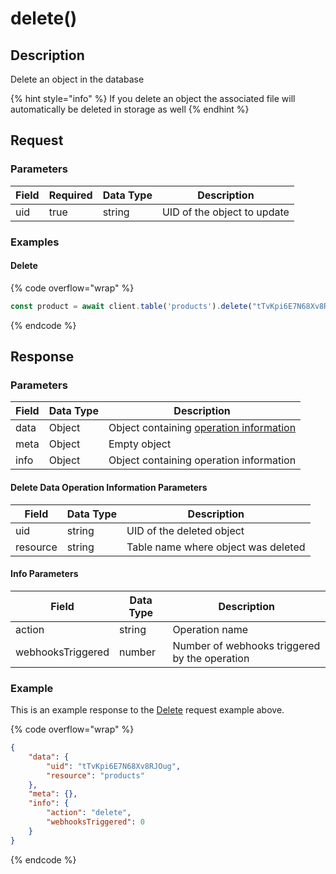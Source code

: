 # delete()

## Description

Delete an object in the database

{% hint style="info" %}
If you delete an object the associated file will automatically be deleted in storage as well
{% endhint %}

## Request

### Parameters

<table><thead><tr><th>Field</th><th data-type="checkbox">Required</th><th>Data Type</th><th>Description</th></tr></thead><tbody><tr><td>uid</td><td>true</td><td>string</td><td>UID of the object to update</td></tr></tbody></table>

### Examples

#### Delete

{% code overflow="wrap" %}
```javascript
const product = await client.table('products').delete("tTvKpi6E7N68Xv8RJOug")
```
{% endcode %}

## Response

### Parameters

| Field | Data Type | Description                                                                 |
| ----- | --------- | --------------------------------------------------------------------------- |
| data  | Object    | Object containing [operation information](delete.md#delete-data-parameters) |
| meta  | Object    | Empty object                                                                |
| info  | Object    | Object containing operation information                                     |

#### Delete Data Operation Information Parameters

| Field    | Data Type | Description                         |
| -------- | --------- | ----------------------------------- |
| uid      | string    | UID of the deleted object           |
| resource | string    | Table name where object was deleted |

#### Info Parameters

| Field             | Data Type | Description                                   |
| ----------------- | --------- | --------------------------------------------- |
| action            | string    | Operation name                                |
| webhooksTriggered | number    | Number of webhooks triggered by the operation |

### Example

This is an example response to the [Delete](delete.md#delete) request example above.

{% code overflow="wrap" %}
```json
{
    "data": {
        "uid": "tTvKpi6E7N68Xv8RJOug",
        "resource": "products"
    },
    "meta": {},
    "info": {
        "action": "delete",
        "webhooksTriggered": 0
    }
}
```
{% endcode %}
